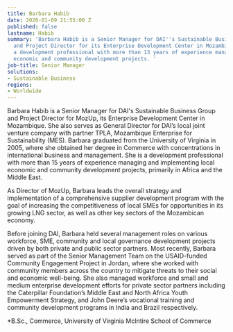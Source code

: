 ```yaml
---
title: Barbara Habib
date: 2020-01-09 21:55:00 Z
published: false
lastname: Habib
summary: 'Barbara Habib is a Senior Manager for DAI''s Sustainable Business Group
  and Project Director for its Enterprise Development Center in Mozambique. She is
  a development professional with more than 13 years of experience managing and implementing
  economic and community development projects. '
job-title: Senior Manager
solutions:
- Sustainable Business
regions:
- Worldwide
---
```


Barbara Habib is a Senior Manager for DAI's Sustainable Business Group and Project Director for MozUp, its Enterprise Development Center in Mozambique. She also serves as General Director for DAI’s local joint venture company with partner TPLA, Mozambique Enterprise for Sustainability (MES). Barbara graduated from the University of Virginia in 2005, where she obtained her degree in Commerce with concentrations in international business and management. She is a development professional with more than 15 years of experience managing and implementing local economic and community development projects, primarily in Africa and the Middle East.
 
As Director of MozUp, Barbara leads the overall strategy and implementation of a comprehensive supplier development program with the goal of increasing the competitiveness of local SMEs for opportunities in its growing LNG sector, as well as other key sectors of the Mozambican economy. 

Before joining DAI, Barbara held several management roles on various workforce, SME, community and local governance development projects driven by both private and public sector partners. Most recently, Barbara served as part of the Senior Management Team on the USAID-funded Community Engagement Project in Jordan, where she worked with community members across the country to mitigate threats to their social and economic well-being. She also managed workforce and small and medium enterprise development efforts for private sector partners including the Caterpillar Foundation’s Middle East and North Africa Youth Empowerment Strategy, and John Deere’s vocational training and community development programs in India and Brazil respectively.
 
*B.Sc., Commerce, University of Virginia McIntire School of Commerce